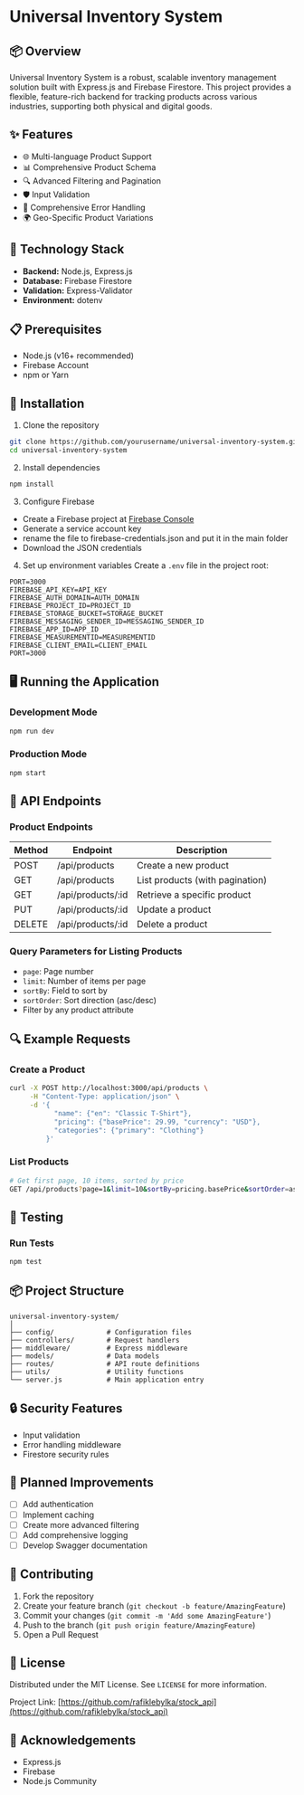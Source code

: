 # Universal Inventory System

## 📦 Overview

Universal Inventory System is a robust, scalable inventory management solution built with Express.js and Firebase Firestore. This project provides a flexible, feature-rich backend for tracking products across various industries, supporting both physical and digital goods.


## ✨ Features

- 🌐 Multi-language Product Support
- 📊 Comprehensive Product Schema
- 🔍 Advanced Filtering and Pagination
- 🛡️ Input Validation
- 📝 Comprehensive Error Handling
- 🌍 Geo-Specific Product Variations

## 🚀 Technology Stack

- **Backend:** Node.js, Express.js
- **Database:** Firebase Firestore
- **Validation:** Express-Validator
- **Environment:** dotenv

## 📋 Prerequisites

- Node.js (v16+ recommended)
- Firebase Account
- npm or Yarn

## 🔧 Installation

1. Clone the repository
```bash
git clone https://github.com/yourusername/universal-inventory-system.git
cd universal-inventory-system
```

2. Install dependencies
```bash
npm install
```

3. Configure Firebase
- Create a Firebase project at [Firebase Console](https://console.firebase.google.com/)
- Generate a service account key
- rename the file to firebase-credentials.json and put it in the main folder
- Download the JSON credentials

4. Set up environment variables
Create a `.env` file in the project root:
```
PORT=3000
FIREBASE_API_KEY=API_KEY
FIREBASE_AUTH_DOMAIN=AUTH_DOMAIN
FIREBASE_PROJECT_ID=PROJECT_ID
FIREBASE_STORAGE_BUCKET=STORAGE_BUCKET
FIREBASE_MESSAGING_SENDER_ID=MESSAGING_SENDER_ID
FIREBASE_APP_ID=APP_ID
FIREBASE_MEASUREMENTID=MEASUREMENTID
FIREBASE_CLIENT_EMAIL=CLIENT_EMAIL
PORT=3000
```

## 🖥️ Running the Application

### Development Mode
```bash
npm run dev
```

### Production Mode
```bash
npm start
```

## 📘 API Endpoints

### Product Endpoints

| Method | Endpoint          | Description                     |
|--------|-------------------|---------------------------------|
| POST   | /api/products     | Create a new product            |
| GET    | /api/products     | List products (with pagination) |
| GET    | /api/products/:id | Retrieve a specific product     |
| PUT    | /api/products/:id | Update a product                |
| DELETE | /api/products/:id | Delete a product                |

### Query Parameters for Listing Products

- `page`: Page number
- `limit`: Number of items per page
- `sortBy`: Field to sort by
- `sortOrder`: Sort direction (asc/desc)
- Filter by any product attribute

## 🔍 Example Requests

### Create a Product
```bash
curl -X POST http://localhost:3000/api/products \
     -H "Content-Type: application/json" \
     -d '{
           "name": {"en": "Classic T-Shirt"},
           "pricing": {"basePrice": 29.99, "currency": "USD"},
           "categories": {"primary": "Clothing"}
         }'
```

### List Products
```bash
# Get first page, 10 items, sorted by price
GET /api/products?page=1&limit=10&sortBy=pricing.basePrice&sortOrder=asc
```

## 🧪 Testing

### Run Tests
```bash
npm test
```

## 📦 Project Structure
```
universal-inventory-system/
│
├── config/             # Configuration files
├── controllers/        # Request handlers
├── middleware/         # Express middleware
├── models/             # Data models
├── routes/             # API route definitions
├── utils/              # Utility functions
└── server.js           # Main application entry
```

## 🔒 Security Features

- Input validation
- Error handling middleware
- Firestore security rules

## 🚧 Planned Improvements

- [ ] Add authentication
- [ ] Implement caching
- [ ] Create more advanced filtering
- [ ] Add comprehensive logging
- [ ] Develop Swagger documentation

## 🤝 Contributing

1. Fork the repository
2. Create your feature branch (`git checkout -b feature/AmazingFeature`)
3. Commit your changes (`git commit -m 'Add some AmazingFeature'`)
4. Push to the branch (`git push origin feature/AmazingFeature`)
5. Open a Pull Request

## 📄 License

Distributed under the MIT License. See `LICENSE` for more information.


Project Link: [https://github.com/rafiklebylka/stock_api](https://github.com/rafiklebylka/stock_api)

## 🙏 Acknowledgements

- Express.js
- Firebase
- Node.js Community
```
